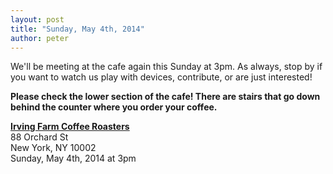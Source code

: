 ```yaml
---
layout: post
title: "Sunday, May 4th, 2014"
author: peter
---
```


We'll be meeting at the cafe again this Sunday at 3pm. As always, stop by if you want to watch us play with devices, contribute, or are just interested!

__Please check the lower section of the cafe! There are stairs that go down behind the counter where you order your coffee.__

__[Irving Farm Coffee Roasters](https://www.google.com/maps/place/Irving+Farm+Coffee+Roasters/@40.7179886,-73.9902479,17z/data=!3m1!4b1!4m2!3m1!1s0x89c259873f0067c1:0x5aede67045aa029f)__<br>
88 Orchard St<br>
New York, NY 10002<br>
Sunday, May 4th, 2014 at 3pm
